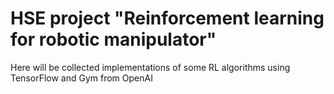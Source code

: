 # HSE project "Reinforcement learning for robotic manipulator"

Here will be collected implementations of some RL algorithms using TensorFlow and Gym from OpenAI
